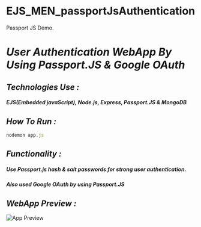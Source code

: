 # EJS_MEN_passportJsAuthentication
 Passport JS Demo.



# _User Authentication WebApp By Using Passport.JS & Google OAuth_

## _Technologies Use :_
##### EJS(Embedded javaScript), Node.js, Express, Passport.JS & MongoDB

## _How To Run :_
``` javascript
nodemon app.js
```

## _Functionality :_
##### Use Passport.js hash & salt passwords for strong user authentication.
##### Also used Google OAuth by using Passport.JS


## _WebApp Preview :_
![App Preview](https://user-images.githubusercontent.com/47983955/104859911-70d10600-594e-11eb-932d-6eda48e31c9f.gif)

